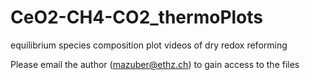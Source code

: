 # CeO2-CH4-CO2_thermoPlots
equilibrium species composition plot videos of dry redox reforming

Please email the author (mazuber@ethz.ch) to gain access to the files

